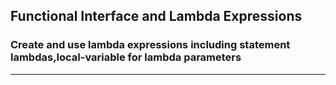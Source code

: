 ## Functional Interface and Lambda Expressions
### Create and use lambda expressions including statement lambdas,local-variable for lambda parameters
-----
